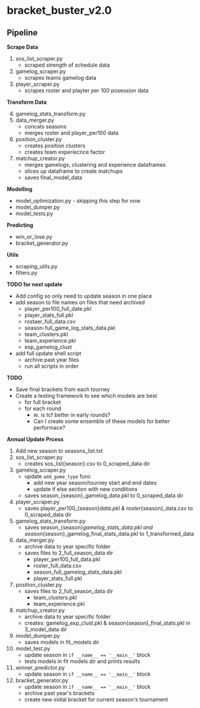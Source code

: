 # bracket_buster_v2.0

## Pipeline

**Scrape Data**

1. sos_list_scraper.py
    - scraped strength of schedule data
2. gamelog_scraper.py
    - scrapes teams gamelog data
3. player_scraper.py
    - scrapes roster and playter per 100 posession data

**Transform Data**

4. gamelog_stats_transform.py
5. data_merger.py
    - concats seasons
    - merges roster and player_per100 data
6. position_cluster.py
    - creates position clusters
    - creates team experiecnce factor
7. matchup_creator.py
    - merges gamelogs, clustering and experience dataframes
    - slices up dataframe to create matchups
    - saves final_model_data

**Modelling**
- model_optimization.py - skipping this step for now
- model_dumper.py
- model_tests.py

**Predicting**
- win_or_lose.py
- bracket_generator.py

**Utils**
- scraping_utils.py
- filters.py

**TODO for next update**
- Add config so only need to  update season in one place
- add season to file names on files that need archived
    - player_per100_full_date.pkl
    - player_stats_full.pkl
    - rostaer_full_data.csv
    - season-full_game_log_stats_data.pkl
    - team_clusters.pkl
    - team_experience.pkl
    - exp_gamelog_clust
- add full update shell script
    - archive past year files
    - run all scripts in order

**TODO**
- Save final brackets from each tourney
- Create a testing framework to see which models are best
    - for full bracket 
    - for each round
        - ie. is tcf better in early rounds?
        - Can I create some ensemble of these models for better performace?

**Annual Update Prcess**
1. Add new season to seasons_list.txt
1. sos_list_scraper.py
    - creates sos_list{season}.csv to 0_scraped_data dir
2. gamelog_scraper.py
    - update `add_game_type` func
        - add new year season/tourney start and end dates
        - update if else section with new conditions
    - saves season_{season}_gamelog_data.pkl to 0_scraped_data dir
3. player_scraper.py
    - saves player_per100_{season}_data.pkl & roster_{season}_data.csv to 0_scraped_data dir
4. gamelog_stats_transform.py
    - saves season_{season}_gamelog_stats_data.pkl and season_{season}_gamelog_final_stats_data.pkl to 1_transformed_data
5. data_merger.py
    - archive data to year specific folder
    - saves files to 2_full_season_data dir
        - player_per100_full_data.pkl
        - roster_full_data.csv
        - season_full_gamelog_stats_data.pkl
        - player_stats_full.pkl
6. position_cluster.py
    - saves files to 2_full_season_data dir
        - team_clusters.pkl
        - team_experience.pkl
7. matchup_creator.py
    - archive data to year specific folder
    - creates: gamelog_exp_clust.pkl & season{season}_final_stats.pkl in 3_model_data dir
8. model_dumper.py
    - saves models in fit_models dir
9. model_test.py
    - update season in `if __name__ == '__main__'` block
    - tests models in fit models dir and prints results
10. winner_predictor.py
    - update season in `if __name__ == '__main__'` block
11. bracket_generator.py
    - update season in `if __name__ == '__main__'` block
    - archive past year's brackets
    - create new iniital bracket for current season's tournament
